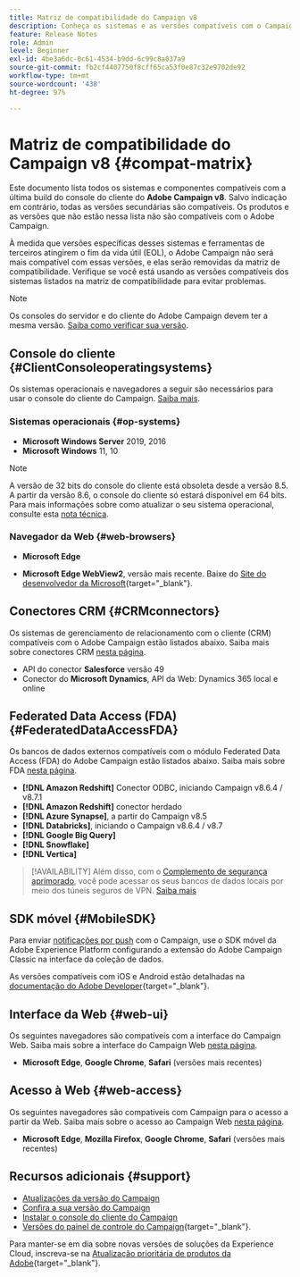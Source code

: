 ```yaml
---
title: Matriz de compatibilidade do Campaign v8
description: Conheça os sistemas e as versões compatíveis com o Campaign v8
feature: Release Notes
role: Admin
level: Beginner
exl-id: 4be3a6dc-0c61-4534-b9dd-6c99c8a037a9
source-git-commit: fb2cf4407750f8cff65ca53f0e87c32e9702de92
workflow-type: tm+mt
source-wordcount: '438'
ht-degree: 97%

---
```


# Matriz de compatibilidade do Campaign v8 {#compat-matrix}

Este documento lista todos os sistemas e componentes compatíveis com a última build do console do cliente do **Adobe Campaign v8**. Salvo indicação em contrário, todas as versões secundárias são compatíveis. Os produtos e as versões que não estão nessa lista não são compatíveis com o Adobe Campaign.

À medida que versões específicas desses sistemas e ferramentas de terceiros atingirem o fim da vida útil (EOL), o Adobe Campaign não será mais compatível com essas versões, e elas serão removidas da matriz de compatibilidade. Verifique se você está usando as versões compatíveis dos sistemas listados na matriz de compatibilidade para evitar problemas.

>[!NOTE]
>
>Os consoles do servidor e do cliente do Adobe Campaign devem ter a mesma versão. [Saiba como verificar sua versão](upgrades.md#version).

## Console do cliente {#ClientConsoleoperatingsystems}

Os sistemas operacionais e navegadores a seguir são necessários para usar o console do cliente do Campaign. [Saiba mais](connect.md).

### Sistemas operacionais {#op-systems}

* **Microsoft Windows Server** 2019, 2016
* **Microsoft Windows** 11, 10

>[!NOTE]
>A versão de 32 bits do console do cliente está obsoleta desde a versão 8.5. A partir da versão 8.6, o console do cliente só estará disponível em 64 bits. Para mais informações sobre como atualizar o seu sistema operacional, consulte esta [nota técnica](../../technotes/upgrades/console.md).

### Navegador da Web {#web-browsers}

* **Microsoft Edge**

* **Microsoft Edge WebView2**, versão mais recente. Baixe do [Site do desenvolvedor da Microsoft](http://www.adobe.com/go/acc-ms-webview2-runtime-download_br){target="_blank"}.

## Conectores CRM {#CRMconnectors}

Os sistemas de gerenciamento de relacionamento com o cliente (CRM) compatíveis com o Adobe Campaign estão listados abaixo. Saiba mais sobre conectores CRM [nesta página](../connect/crm.md).

* API do conector **Salesforce** versão 49
* Conector do **Microsoft Dynamics**, API da Web: Dynamics 365 local e online

## Federated Data Access (FDA){#FederatedDataAccessFDA}

Os bancos de dados externos compatíveis com o módulo Federated Data Access (FDA) do Adobe Campaign estão listados abaixo. Saiba mais sobre FDA [nesta página](../connect/fda.md).

* **[!DNL Amazon Redshift]** Conector ODBC, iniciando Campaign v8.6.4 / v8.7.1
* **[!DNL Amazon Redshift]** conector herdado
* **[!DNL Azure Synapse]**, a partir do Campaign v8.5
* **[!DNL Databricks]**, iniciando o Campaign v8.6.4 / v8.7
* **[!DNL Google Big Query]**
* **[!DNL Snowflake]**
* **[!DNL Vertica]**


>[!AVAILABILITY]
>Além disso, com o [Complemento de segurança aprimorado](../config/enhanced-security.md#secure-vpn-tunneling), você pode acessar os seus bancos de dados locais por meio dos túneis seguros de VPN. [Saiba mais](../config/enhanced-security.md#vpn-callouts)

## SDK móvel {#MobileSDK}

Para enviar [notificações por push](../send/push.md) com o Campaign, use o SDK móvel da Adobe Experience Platform configurando a extensão do Adobe Campaign Classic na interface da coleção de dados.

As versões compatíveis com iOS e Android estão detalhadas na [documentação do Adobe Developer](https://developer.adobe.com/client-sdks/home/){target="_blank"}.

## Interface da Web {#web-ui}

Os seguintes navegadores são compatíveis com a interface do Campaign Web. Saiba mais sobre a interface do Campaign Web [nesta página](campaign-ui.md#ac-web-ui).

* **Microsoft Edge**, **Google Chrome**, **Safari** (versões mais recentes)

## Acesso à Web {#web-access}

Os seguintes navegadores são compatíveis com Campaign para o acesso a partir da Web. Saiba mais sobre o acesso ao Campaign Web [nesta página](connect.md#web-access).

* **Microsoft Edge**, **Mozilla Firefox**, **Google Chrome**, **Safari** (versões mais recentes)

## Recursos adicionais {#support}

* [Atualizações da versão do Campaign](upgrades.md)
* [Confira a sua versão do Campaign](upgrades.md#version)
* [Instalar o console do cliente do Campaign](connect.md)
* [Versões do painel de controle do Campaign](https://experienceleague.adobe.com/docs/control-panel/using/release-notes.html?lang=pt-BR){target="_blank"}.

Para manter-se em dia sobre novas versões de soluções da Experience Cloud, inscreva-se na [Atualização prioritária de produtos da Adobe](https://www.adobe.com/br/subscription/priority-product-update.html){target="_blank"}.